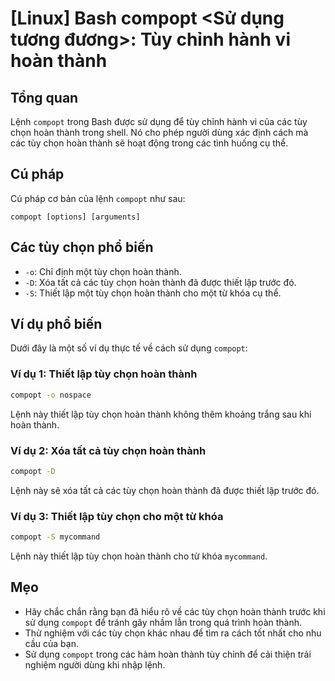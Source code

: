 # [Linux] Bash compopt <Sử dụng tương đương>: Tùy chỉnh hành vi hoàn thành

## Tổng quan
Lệnh `compopt` trong Bash được sử dụng để tùy chỉnh hành vi của các tùy chọn hoàn thành trong shell. Nó cho phép người dùng xác định cách mà các tùy chọn hoàn thành sẽ hoạt động trong các tình huống cụ thể.

## Cú pháp
Cú pháp cơ bản của lệnh `compopt` như sau:
```
compopt [options] [arguments]
```

## Các tùy chọn phổ biến
- `-o`: Chỉ định một tùy chọn hoàn thành.
- `-D`: Xóa tất cả các tùy chọn hoàn thành đã được thiết lập trước đó.
- `-S`: Thiết lập một tùy chọn hoàn thành cho một từ khóa cụ thể.

## Ví dụ phổ biến
Dưới đây là một số ví dụ thực tế về cách sử dụng `compopt`:

### Ví dụ 1: Thiết lập tùy chọn hoàn thành
```bash
compopt -o nospace
```
Lệnh này thiết lập tùy chọn hoàn thành không thêm khoảng trắng sau khi hoàn thành.

### Ví dụ 2: Xóa tất cả tùy chọn hoàn thành
```bash
compopt -D
```
Lệnh này sẽ xóa tất cả các tùy chọn hoàn thành đã được thiết lập trước đó.

### Ví dụ 3: Thiết lập tùy chọn cho một từ khóa
```bash
compopt -S mycommand
```
Lệnh này thiết lập tùy chọn hoàn thành cho từ khóa `mycommand`.

## Mẹo
- Hãy chắc chắn rằng bạn đã hiểu rõ về các tùy chọn hoàn thành trước khi sử dụng `compopt` để tránh gây nhầm lẫn trong quá trình hoàn thành.
- Thử nghiệm với các tùy chọn khác nhau để tìm ra cách tốt nhất cho nhu cầu của bạn.
- Sử dụng `compopt` trong các hàm hoàn thành tùy chỉnh để cải thiện trải nghiệm người dùng khi nhập lệnh.
